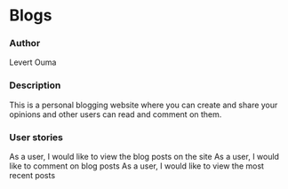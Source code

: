 # Blogs

### Author
Levert Ouma

### Description
This is a personal blogging website where you can create and share your opinions and other users can read and comment on them.

### User stories
As a user, I would like to view the blog posts on the site
As a user, I would like to comment on blog posts
As a user, I would like to view the most recent posts
